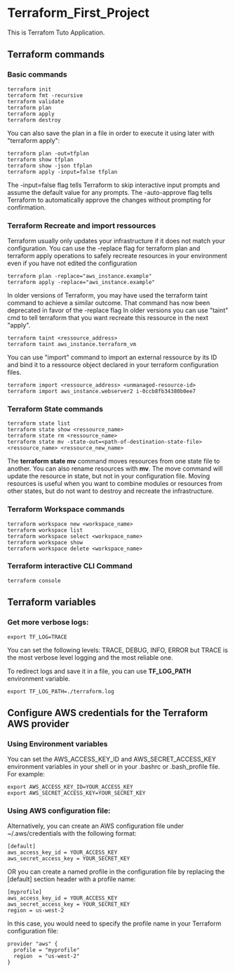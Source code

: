 # Terraform_First_Project

This is Terrafom Tuto Application.

## Terraform commands
### Basic commands

```
terraform init
terraform fmt -recursive
terraform validate
terraform plan
terraform apply
terraform destroy
```

You can also save the plan in a file in order to execute it using later with "terraform apply":

```
terraform plan -out=tfplan
terraform show tfplan
terraform show -json tfplan
terraform apply -input=false tfplan
```
The -input=false flag tells Terraform to skip interactive input prompts and assume the default value for any prompts. The -auto-approve flag tells Terraform to automatically approve the changes without prompting for confirmation.

### Terraform Recreate and import ressources

Terraform usually only updates your infrastructure if it does not match your configuration. You can use the -replace flag for terraform plan and terraform apply operations to safely recreate resources in your environment even if you have not edited the configuration
```
terraform plan -replace="aws_instance.example"
terraform apply -replace="aws_instance.example"
```

In older versions of Terraform, you may have used the terraform taint command to achieve a similar outcome. That command has now been deprecated in favor of the -replace flag
In older versions you can use "taint" cmd to tell terraform that you want recreate this ressource in the next "apply".

```
terraform taint <ressource_address>
terraform taint aws_instance.terraform_vm
```

You can use "import" command to import an external ressource by its ID and bind it to a ressource object declared in your terraform configuration files.

```
terraform import <ressource_address> <unmanaged-resource-id>
terraform import aws_instance.webserver2 i-0ccb8fb34380b0ee7
```
### Terraform State commands

```
terraform state list 
terraform state show <ressource_name>
terraform state rm <ressource_name>
terraform state mv -state-out=<path-of-destination-state-file> <ressource_name> <ressource_new_name>
```
The **terraform state mv** command moves resources from one state file to another. You can also rename resources with **mv**. The move command will update the resource in state, but not in your configuration file. Moving resources is useful when you want to combine modules or resources from other states, but do not want to destroy and recreate the infrastructure.

### Terraform Workspace commands

```
terraform workspace new <workspace_name>
terraform workspace list
terraform workspace select <workspace_name>
terraform workspace show
terraform workspace delete <workspace_name>
```
### Terraform interactive CLI Command

```
terraform console
```

## Terraform variables
### Get more verbose logs:
```
export TF_LOG=TRACE
```
You can set the following levels: TRACE, DEBUG, INFO, ERROR
but TRACE is the most verbose level logging and the most reliable one.

To redirect logs and save it in a file, you can use **TF_LOG_PATH** environment variable.
```
export TF_LOG_PATH=./terraform.log
```
## Configure AWS credentials for the Terraform AWS provider

### Using Environment variables
You can set the AWS_ACCESS_KEY_ID and AWS_SECRET_ACCESS_KEY environment variables in your shell or in your .bashrc or .bash_profile file. For example:

```
export AWS_ACCESS_KEY_ID=YOUR_ACCESS_KEY
export AWS_SECRET_ACCESS_KEY=YOUR_SECRET_KEY
```

### Using AWS configuration file:
Alternatively, you can create an AWS configuration file under ~/.aws/credentials  with the following format:

```
[default]
aws_access_key_id = YOUR_ACCESS_KEY
aws_secret_access_key = YOUR_SECRET_KEY
```
OR you can create a named profile in the configuration file by replacing the [default] section header with a profile name:

```
[myprofile]
aws_access_key_id = YOUR_ACCESS_KEY
aws_secret_access_key = YOUR_SECRET_KEY
region = us-west-2
```

In this case, you would need to specify the profile name in your Terraform configuration file:

```
provider "aws" {
  profile = "myprofile"
  region  = "us-west-2"
}
```
